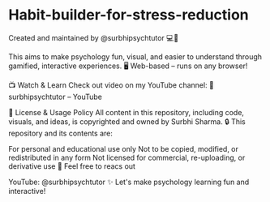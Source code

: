 # Habit-builder-for-stress-reduction
Created and maintained by @surbhipsychtutor 💻📘

This aims to make psychology fun, visual, and easier to understand through gamified, interactive experiences. 🖥️ Web-based – runs on any browser!

📺 Watch & Learn Check out video on my YouTube channel: 🎥 surbhipsychtutor – YouTube

📜 License & Usage Policy All content in this repository, including code, visuals, and ideas, is copyrighted and owned by Surbhi Sharma. 🔒 This repository and its contents are:

For personal and educational use only Not to be copied, modified, or redistributed in any form Not licensed for commercial, re-uploading, or derivative use 📩 Feel free to reacs out

YouTube: @surbhipsychtutor ✨ Let's make psychology learning fun and interactive!

